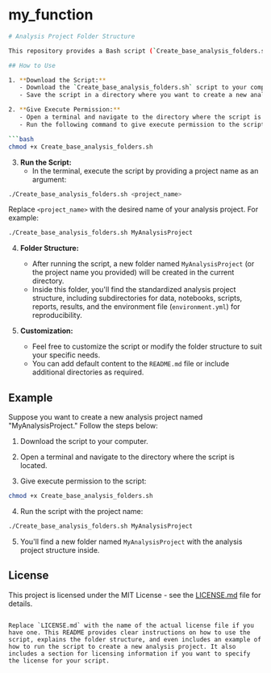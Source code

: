 # my_function

```bash
# Analysis Project Folder Structure

This repository provides a Bash script (`Create_base_analysis_folders.sh`) to set up a standardized folder structure for organizing analysis projects. The script creates directories for data, notebooks, scripts, reports, and results, along with essential files like `environment.yml` and `README.md`.

## How to Use

1. **Download the Script:**
   - Download the `Create_base_analysis_folders.sh` script to your computer.
   - Save the script in a directory where you want to create a new analysis project folder.

2. **Give Execute Permission:**
   - Open a terminal and navigate to the directory where the script is located.
   - Run the following command to give execute permission to the script:

```bash
chmod +x Create_base_analysis_folders.sh
```

3. **Run the Script:**
   - In the terminal, execute the script by providing a project name as an argument:

```bash
./Create_base_analysis_folders.sh <project_name>
```

Replace `<project_name>` with the desired name of your analysis project. For example:

```bash
./Create_base_analysis_folders.sh MyAnalysisProject
```

4. **Folder Structure:**
   - After running the script, a new folder named `MyAnalysisProject` (or the project name you provided) will be created in the current directory.
   - Inside this folder, you'll find the standardized analysis project structure, including subdirectories for data, notebooks, scripts, reports, results, and the environment file (`environment.yml`) for reproducibility.

5. **Customization:**
   - Feel free to customize the script or modify the folder structure to suit your specific needs.
   - You can add default content to the `README.md` file or include additional directories as required.

## Example

Suppose you want to create a new analysis project named "MyAnalysisProject." Follow the steps below:

1. Download the script to your computer.

2. Open a terminal and navigate to the directory where the script is located.

3. Give execute permission to the script:

```bash
chmod +x Create_base_analysis_folders.sh
```

4. Run the script with the project name:

```bash
./Create_base_analysis_folders.sh MyAnalysisProject
```

5. You'll find a new folder named `MyAnalysisProject` with the analysis project structure inside.

## License

This project is licensed under the MIT License - see the [LICENSE.md](LICENSE.md) file for details.
```

Replace `LICENSE.md` with the name of the actual license file if you have one. This README provides clear instructions on how to use the script, explains the folder structure, and even includes an example of how to run the script to create a new analysis project. It also includes a section for licensing information if you want to specify the license for your script.
